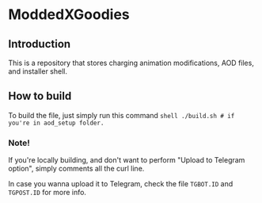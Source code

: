 # ModdedXGoodies

## Introduction
This is a repository that stores charging animation modifications, AOD files, and installer shell.

## How to build

To build the file, just simply run this command
`shell
./build.sh # if you're in aod_setup folder.`

### Note!

If you're locally building, and don't want to perform "Upload to Telegram option", simply comments all the curl line.

In case you wanna upload it to Telegram, check the file `TGBOT.ID` and `TGPOST.ID` for more info.

